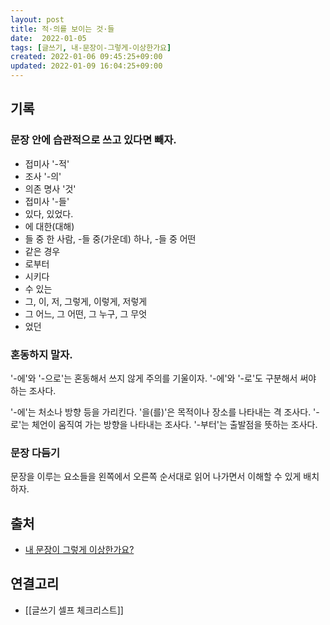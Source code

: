```yaml
---
layout: post
title: 적·의를 보이는 것·들
date:  2022-01-05
tags: [글쓰기, 내-문장이-그렇게-이상한가요]
created: 2022-01-06 09:45:25+09:00
updated: 2022-01-09 16:04:25+09:00
---
```


## 기록

### 문장 안에 습관적으로 쓰고 있다면 빼자.

-   접미사 '-적'
-   조사 '-의'
-   의존 명사 '것'
-   접미사 '-들'
-   있다, 있었다.
-   에 대한(대해)
-   들 중 한 사람, -들 중(가운데) 하나, -들 중 어떤
-   같은 경우
-   로부터
-   시키다
-   수 있는
-   그, 이, 저, 그렇게, 이렇게, 저렇게
-   그 어느, 그 어떤, 그 누구, 그 무엇
-   었던

### 혼동하지 말자.

'-에'와 '-으로'는 혼동해서 쓰지 않게 주의를 기울이자. '-에'와 '-로'도 구분해서 써야 하는 조사다.

'-에'는 처소나 방향 등을 가리킨다. '을(를)'은 목적이나 장소를 나타내는 격 조사다. '-로'는 체언이 움직여 가는 방향을 나타내는 조사다. '-부터'는 출발점을 뜻하는 조사다.

### 문장 다듬기

문장을 이루는 요소들을 왼쪽에서 오른쪽 순서대로 읽어 나가면서 이해할 수 있게 배치하자.

## 출처
- [내 문장이 그렇게 이상한가요?](https://book.naver.com/bookdb/book_detail.naver?bid=10161265)

## 연결고리
- [[글쓰기 셀프 체크리스트]]